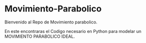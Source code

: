 # Movimiento-Parabolico

Bienvenido al Repo de Movimiento parabolico. 

En este encontraras el Codigo necesario en Python para modelar un MOVIMIENTO PARABOLICO IDEAL.
